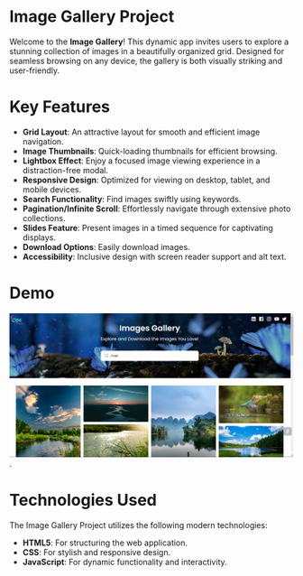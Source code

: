 # Image Gallery Project  

Welcome to the **Image Gallery**! This dynamic app invites users to explore a stunning collection of images in a beautifully organized grid. 
Designed for seamless browsing on any device, the gallery is both visually striking and user-friendly.  

# Key Features  

- **Grid Layout**: An attractive layout for smooth and efficient image navigation. 
- **Image Thumbnails**: Quick-loading thumbnails for efficient browsing.  
- **Lightbox Effect**: Enjoy a focused image viewing experience in a distraction-free modal.  
- **Responsive Design**: Optimized for viewing on desktop, tablet, and mobile devices.   
- **Search Functionality**: Find images swiftly using keywords.  
- **Pagination/Infinite Scroll**: Effortlessly navigate through extensive photo collections.  
- **Slides Feature**: Present images in a timed sequence for captivating displays.  
- **Download Options**: Easily download images.  
- **Accessibility**: Inclusive design with screen reader support and alt text.  

# Demo
![link-to-live-demo](https://github.com/OmkarMaurya-g1/IMAGE-GALLERY/blob/main/ImgGallery%20Demo.png).  

# Technologies Used
The Image Gallery Project utilizes the following modern technologies:

- **HTML5**: For structuring the web application.
- **CSS**: For stylish and responsive design.
- **JavaScript**: For dynamic functionality and interactivity.
